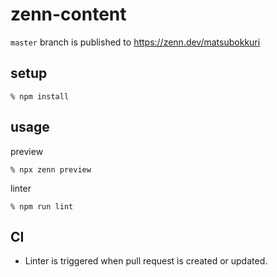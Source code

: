 # zenn-content

`master` branch is published to https://zenn.dev/matsubokkuri

## setup

```
% npm install
```

## usage

preview
```
% npx zenn preview
```

linter
```
% npm run lint
```


## CI

- Linter is triggered when pull request is created or updated.
